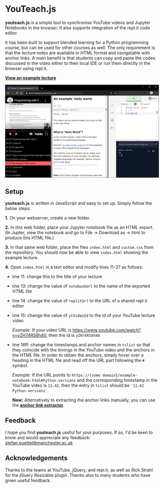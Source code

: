 # YouTeach.js

**youteach.js** is a simple tool to synchronise YouTube videos and Jupyter Notebooks in the browser. It also supports integration of the repl.it code editor.

It has been built to support blended learning for a Python programming course, but can be used for other courses as well. The only requirement is that the lecture notes are available in HTML format and navigatable with anchor links. A main benefit is that students can copy and paste the codes discussed in the video either to their local IDE or run them directly in the browser using repl.it.

[**View an example lecture**](https://personalpages.manchester.ac.uk/staff/stefan.guettel/youteach/)

![Screenshot](screenshot.png)

## Setup

**youteach.js** is written in JavaScript and easy to set up. Simply follow the below steps:

**1.** On your webserver, create a new folder.

**2.** In this web folder, place your Jupyter notebook file as an HTML export. (In Jupter, view the notebook and go to File -> Download as -> html to produce this HTML file.)

**3.** In that same web folder, place the files `index.html` and `custom.css` from the repository. You should now be able to view `index.html` showing the example lecture.

**4.** Open `index.html` in a text editor and modify lines 11-37 as follows:
   * line 11: change this to the title of your lecture
   * line 13: change the value of `notebookUrl` to the name of the exported HTML file
   * line 14: change the value of `replitUrl` to the URL of a shared repl.it editor
   * line 15: change the value of `ytVideoId` to the id of your YouTube lecture video
   
     *Example:* If your video URL is https://www.youtube.com/watch?v=yZH74R58h40, then the id is `yZH74R58h40`
     
   * line 16ff: change the timestamps and anchor names in `tslist` so that they coincide with the timings in the YouTube video and the anchors in the HTML file. In order to obtain the anchors, simply hover over a heading in the HTML file and read off the URL part following the `#` symbol.
   
     *Example:* If the URL points to `https://{some domain}/example-notebook.html#Python-versions` and the corresponding timestamp in the YouTube video is `11:42`, then the entry in `tslist` should be `'11:42 Python-versions'`.
     
     **New:** Alternatively to extracting the anchor links manually, you can use the [**anchor link extractor**](http://www.guettel.com/youteach/setup/).

## Feedback

I hope you find **youteach.js** useful for your purposes. If so, I'd be keen to know and would appreciate any feedback: stefan.guettel@manchester.ac.uk

## Acknowledgements

Thanks to the teams at YouTube, jQuery, and repl.it, as well as Rick Strahl for the jQuery Resizable plugin. Thanks also to many students who have given useful feedback.
